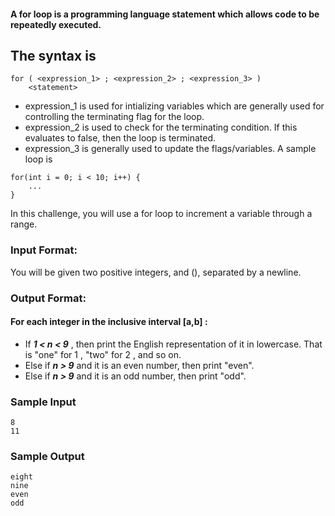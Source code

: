 #### A for loop is a programming language statement which allows code to be repeatedly executed.

## The syntax is

```
for ( <expression_1> ; <expression_2> ; <expression_3> )
    <statement>
```

- expression_1 is used for intializing variables which are generally
  used for controlling the terminating flag for the loop.
- expression_2 is used to check for the terminating condition. If this
  evaluates to false, then the loop is terminated.
- expression_3 is generally used to update the flags/variables. A
  sample loop is

```
for(int i = 0; i < 10; i++) {
    ...
}
```

In this challenge, you will use a for loop to increment a variable through a range.

### Input Format:

You will be given two positive integers, and (), separated by a newline.

### Output Format:

#### For each integer in the inclusive interval [a,b] :

- If **_1 < n < 9_** , then print the English representation of it in lowercase. That
  is "one" for 1 , "two" for 2 , and so on.
- Else if **_n > 9_** and it is an even number, then print "even".
- Else if **_n > 9_** and it is an odd number, then print "odd".

### Sample Input

```
8
11
```

### Sample Output

```
eight
nine
even
odd
```

